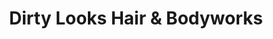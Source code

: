 ---
title: "Dirty Looks Hair & Bodyworks"
url: /sherwood-park/dirty-looks-hair-und-bodyworks/
shop: Friseur
---
